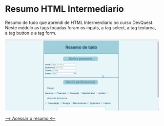 # Resumo HTML Intermediario
Resumo de tudo que aprendi de HTML Intermerdiario no curso DevQuest. Neste módulo as tags focadas foram os inputs, a tag select, a tag textarea, a tag button e a tag form. 

<img src="resumo.gif" alt="Apresentação">

<a href="https://ericrdgs.github.io/Resumo-HTML-Intermediario/"> --> Acessar o resumo <-- </a>
